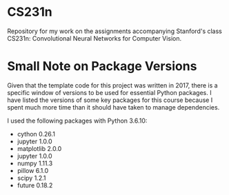 # CS231n
Repository for my work on the assignments accompanying Stanford's class CS231n: Convolutional Neural Networks for Computer Vision.

# Small Note on Package Versions
Given that the template code for this project was written in 2017, there is a specific window of versions to be used for essential Python packages. I have listed the versions of some key packages for this course because I spent much more time than it should have taken to manage dependencies.

I used the following packages with Python 3.6.10: 
* cython 0.26.1
* jupyter 1.0.0
* matplotlib 2.0.0
* jupyter 1.0.0
* numpy 1.11.3
* pillow 6.1.0
* scipy 1.2.1
* future 0.18.2
